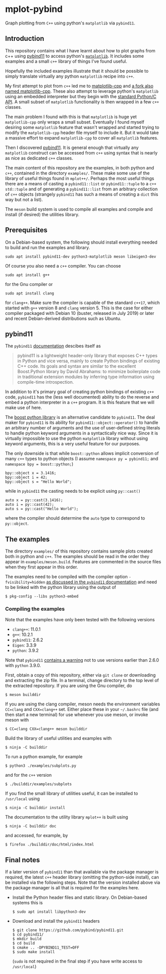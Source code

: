 # mplot-pybind
Graph plotting from `C++` using python's `matplotlib` via `pybind11`.

## Introduction

This repository contains what I have learnt about how to plot graphs from c++
using [pybind11](https://github.com/pybind/pybind11) to access python's
[`matplotlib`](https://matplotlib.org/).  It includes some examples and a small
`c++` library of things I've found useful. 

Hopefully the included examples illustrate that it should be possible to simply
translate virtually any python `matplotlib` recipe into `c++`.

My first attempt to plot from `c++` led me to
[matplotlib-cpp](https://github.com/lava/matplotlib-cpp) and [a fork also named
matplotlib-cpp](https://github.com/Cryoris/matplotlib-cpp).  These also attempt
to leverage python's `matplotlib` using an embedded interpreter but they begin
with the [standard Python/C API](https://docs.python.org/3/c-api/index.html).  A
small subset of `matplotlib` functionality is then wrapped in a few `c++`
classes.

The main problem I found with this is that `matplotlib` is huge yet
`matplotlib-cpp` only wraps a small subset.  Eventually I found myself desiring
some `matplotlib` feature that wasn't wrapped and started trying to modify the
`matplotlib-cpp` header file myself to include it.  But it would take a massive
effort to expand `matplotlib-cpp` to cover all `matplotlib` features.

Then I discovered [pybind11](https://github.com/pybind/pybind11).  It is general
enough that virtually any `matplotlib` construct can be accessed from `c++`
using syntax that is nearly as nice as dedicated `c++` classes.

The main content of this repository are the examples, in both python and `c++`,
contained in the directory `examples/`.  These make some use of the library of
useful things found in `mplot++/`.  Perhaps the most useful things there are a
means of casting a `pybind11::list` or `pybind11::tuple` to a `c++` `std::tuple`
and of generating a `pybind11::list` from an arbitrary collection of `c++`
objects (strangely `pybind11` has such a means of creating a `dict` this way but
not a list).

The `meson` build system is used to compile all examples and compile and install (if desired) the utilities library.

## Prerequisites

On a Debian-based system, the following should install everything needed to
build and run the examples and library.
```
sudo apt install pybind11-dev python3-matplotlib meson libeigen3-dev
```
Of course you also need a `c++` compiler.  You can choose
```
sudo apt install g++
```
for the Gnu compiler or 
```
sudo apt install clang
```
for `clang++`.  Make sure the compiler is capable of the standard `c++17`, which
started with `g++` version 8 and `clang` version 5.  This is the case for either
compiler packaged with Debian 10 (buster, released in July 2019) or later and recent Debian-derived distributions such as Ubuntu.

## pybind11

The `pybind11`
[documentation](https://pybind11.readthedocs.io/en/stable/index.html) descibes
itself as

> pybind11 is a lightweight header-only library that exposes C++ types in Python
> and vice versa, mainly to create Python bindings of existing C++ code. Its
> goals and syntax are similar to the excellent Boost.Python library by David
> Abrahams: to minimize boilerplate code in traditional extension modules by
> inferring type information using compile-time introspection.

In addition to it's primary goal of creating python bindings of existing `c++`
code, `pybind11` has the (less well documented) ability to do the reverse and
embed a python interpreter in a `c++` program.  It is this feature that we will
make use of here.

The [boost python
library](https://www.boost.org/doc/libs/1_78_0/libs/python/doc/html/index.html)
is an alternative candidate to `pybind11`.  The deal maker for `pybind11` is its
ability for `pybind11::object::operator()` to handle an arbitrary number of
arguments and the use of user-defined string literals to handle python keyword
arguments in a syntactically nice way.  Since it is virtually impossible to use
the python `matplotlib` library without using keyword arguments, this is a very
useful feature for our purposes.

The only downside is that while `boost::python` allows implicit conversion of
many `c++` types to python objects (I assume `namespace py = pybind11;` and
`namespace bpy = boost::python;`)
```
bpy::object x = 3.1416;
bpy::object i = 42;
bpy::object s = "Hello World";
```
while in `pybind11` the casting needs to be explicit using `py::cast()`
```
auto x = py::cast(3.1416);
auto i = py::cast(42);
auto s = py::cast("Hello World");
```
where the compiler should determine the `auto` type to correspond to
`py::object`.


## The examples

The directory `examples/` of this repository contains sample plots created both
in python and `c++`.  The examples should be read in the order they appear in
`examples/meson.build`.  Features are commented in the source files when they
first appear in this order.

The examples need to be compiled with the compiler option `-fvisibility=hidden` [as discussed in the `pybind11` documentation](https://pybind11.readthedocs.io/en/stable/faq.html#someclass-declared-with-greater-visibility-than-the-type-of-its-field-someclass-member-wattributes) and need to be linked with the python library using the output of 
```
$ pkg-config --libs python3-embed
```

### Compiling the examples

Note that the examples have only been tested with the following versions
- `clang++`: 11.0.1
- `g++`: 10.2.1
- `pybind11`: 2.6.2
- `Eigen`: 3.3.9
- `python`: 3.9.2

Note that `pybind11` [contains a
warning](https://pybind11.readthedocs.io/en/stable/limitations.html#python-3-9-0-warning)
not to use versions earlier than 2.6.0 with `python` 3.9.0.

First, obtain a copy of this repository, either via `git clone` or downloading
and extracting the zip file.  In a terminal, change directory to the top level
of the extracted repository.  If you are using the Gnu compiler, do
```
$ meson builddir
```
If you are using the clang compiler, meson needs the environment variables
`CC=clang` and `CXX=clang++` set.  Either place these in your `~/.bashrc` file
(and then start a new terminal) for use whenever you use meson, or invoke meson
with
```
$ CC=clang CXX=clang++ meson builddir
```
Build the library of useful utilities and examples with
```
$ ninja -C builddir
```
To run a python example, for example
```
$ python3 ./examples/subplots.py
```
and for the `c++` version
```
$ ./builddir/examples/subplots
```

If you find the small library of utilities useful, it can be installed to
`/usr/local` using
```
$ ninja -C builddir install
```
The documentation to the utility library `mplot++` is built using
```
$ ninja -C builddir doc
```
and accessed, for example, by
```
$ firefox ./builddir/doc/html/index.html
```

## Final notes

If a later version of `pybind11` than that available via the package manager is
required, the latest `c++` header library (omitting the python-side install),
can be installed via the following steps.  Note that the version installed above
via the package manager is all that is required for the examples here.

- Install the Python header files and static library.  On Debian-based systems
  this is
  ```
  $ sudo apt install libpython3-dev
  ```
- Download and install the `pybind11` headers
  ```
  $ git clone https://github.com/pybind/pybind11.git
  $ cd pybind11/
  $ mkdir build
  $ cd build
  $ cmake .. -DPYBIND11_TEST=OFF
  $ sudo make install
  ```
  (`sudo` is not required in the final step if you have write access to
  `/usr/local`)